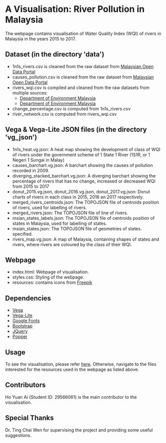 # A Visualisation: River Pollution in Malaysia

The webpage contains visualisation of Water Quality Index (WQI) of rivers in Malaysia in the years 2015 to 2017. 

## Dataset (in the directory 'data')
- 1n1s_rivers.csv is cleaned from the raw dataset from [Malaysian Open Data Portal](https://www.data.gov.my/data/ms_MY/dataset/pengkelasan-kualiti-air-bagi-sungai-sungai-di-bawah-program-satu-negeri-satu-sungai)
- causes_pollution.csv is cleaned from the raw dataset from [Malaysian Open Data Portal](https://www.data.gov.my/data/ms_MY/dataset/sungai-yang-tercemar-mengikut-negeri-dan-punca-punca-pencemarannya-pada-tahun-2009)
- rivers_wqi.csv is compiled and cleaned from the raw datasets from multiple sources:
  - [Department of Environment Malaysia](https://www.doe.gov.my/portalv1/wp-content/uploads/2018/09/iv-EQR2016.pdf)
  - [Department of Environment Malaysia](https://www.doe.gov.my/portalv1/wp-content/uploads/formidable/5/Kualiti-Air-Sungai.pdf)
- change_percentage.csv is computed from 1n1s_rivers.csv
- river_network.csv is computed from rivers_wqi.csv

## Vega & Vega-Lite JSON files (in the directory 'vg_json')

- 1n1s_heat.vg.json: A heat map showing the development of class of WQI of rivers under the government scheme of 1 State 1 River (1S1R, or 1 Negeri 1 Sungai in Malay)
- causes_barchart.vg.json: A barchart showing the causes of pollution recorded in 2009. 
- diverging_stacked_barchart.vg.json: A diverging barchart showing the percentage of rivers that has no change, increased or decreased WQI from 2015 to 2017
- donut_2015.vg.json, donut_2016.vg.json, donut_2017.vg.json: Donut charts of rivers in each class in 2015, 2016 an 2017 respectively. 
- merged_rivers_centroids.json: The TOPOJSON file of centroids position of rivers, used for labelling of rivers.
- merged_rivers.json: The TOPOJSON file of line of rivers. 
- msian_states_labels.json: The TOPOJSON file of centroids position of states in Malaysia, used for labelling of states. 
- msian_states.json: The TOPOJSON file of geometries of states. 
specified. 
- rivers_map.vg.json: A map of Malaysia, containing shapes of states and rivers, where rivers are coloured by the class of their WQI. 

## Webpage

- index.html: Webpage of visualisation. 
- styles.css: Styling of the webpage. 
- resources: contains icons from [Freepik](https://www.freepik.com/)

## Dependencies

- [Vega](https://vega.github.io/)
- [Vega-Lite](https://vega.github.io/vega-lite/)
- [Google Fonts](https://fonts.google.com/)
- [Bootstrap](https://getbootstrap.com/)
- [JQuery](https://jquery.com/)
- [Popper](https://popper.js.org/)

## Usage

To see the visualisation, please refer [here](https://hyuanai.github.io/FIT3179/Malaysian%20River%20Pollution/). Otherwise, navigate to the files interested for the resources used in the webpage as listed above. 

## Contributors

Ho Yuan Ai (Student ID: 29566061) is the main contributor to the visualisation. 

## Special Thanks

Dr. Ting Chai Wen for supervising the project and providing some useful suggestions.
